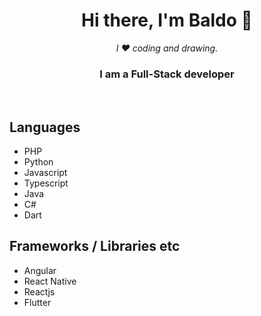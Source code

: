 <h1 style="text-align: center;">Hi there, I'm Baldo 👋</h1>

<p style="text-align: center; font-style: italic;">I ❤️ coding and drawing.</p>

<h3 style="text-align: center;">I am a Full-Stack developer</h3>
<br/>

## Languages

- PHP
- Python
- Javascript
- Typescript
- Java
- C#
- Dart

## Frameworks / Libraries etc

- Angular
- React Native
- Reactjs
- Flutter
